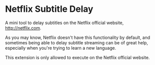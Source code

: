 # Netflix Subtitle Delay

A mini tool to delay subtitles on the Netflix official website, http://netflix.com.

As you may know, Netflix doesn't have this functionality by default, and sometimes being able to delay subtitle
streaming can be of great help, especially when you're trying to learn a new language.

This extension is only allowed to execute on the Netflix official website.